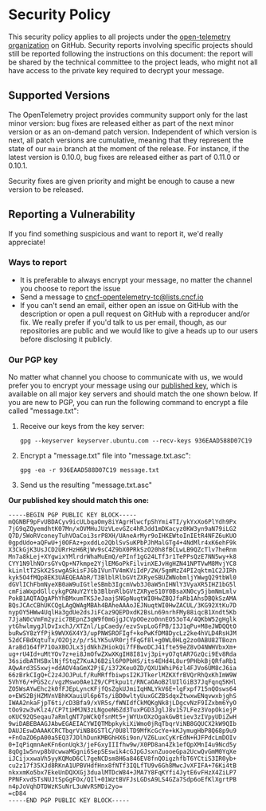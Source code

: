 # Security Policy

This security policy applies to all projects under the [open-telemetry organization][gh-organization] on GitHub. Security reports involving specific projects should still be reported following the instructions on this document: the report will be shared by the technical committee to the project leads, who might not all have access to the private key required to decrypt your message.

## Supported Versions

The OpenTelemetry project provides community support only for the last minor version: bug fixes are released either as part of the next minor version or as an on-demand patch version. Independent of which version is next, all patch versions are cumulative, meaning that they represent the state of our `main` branch at the moment of the release. For instance, if the latest version is 0.10.0, bug fixes are released either as part of 0.11.0 or 0.10.1.

Security fixes are given priority and might be enough to cause a new version to be released.

## Reporting a Vulnerability

If you find something suspicious and want to report it, we'd really appreciate!

### Ways to report

* It is preferable to always encrypt your message, no matter the channel you choose to report the issue
* Send a message to [cncf-opentelemetry-tc@lists.cncf.io][mailing-list]
* If you can't send an email, either open an issue on GitHub with the description or open a pull request on GitHub with a reproducer and/or fix. We really prefer if you'd talk to us per email, though, as our repositories are public and we would like to give a heads up to our users before disclosing it publicly.

### Our PGP key

No matter what channel you choose to communicate with us, we would prefer you to encrypt your message using our [published key][published-key], which is available on all major key servers and should match the one shown below. If you are new to PGP, you can run the following command to encrypt a file called "message.txt":

1. Receive our keys from the key server:

    `gpg --keyserver keyserver.ubuntu.com --recv-keys 936EAAD588D07C19`

2. Encrypt a "message.txt" file into "message.txt.asc":

    `gpg -ea -r 936EAAD588D07C19 message.txt`

3. Send us the resulting "message.txt.asc"

**Our published key should match this one:**

```
-----BEGIN PGP PUBLIC KEY BLOCK-----
mQGNBF9pFvUBDACyv9icULbqaOmy8iYAgrHlwcfpShYmi4TI/ykYxXo6PlYdh9Px
7jG9qZQyemdhtK07Mn/xOVMHuJUzVLevGZc4hRJdd1mDKacyz0KW3yn9aN79iLG2
Q7D/5WoRVconeyTuhVOaCoi3srP8XH/UAneArMyr9oIHKEWtoInIEtR4NFZ6uKUO
0gpdUdo+aQFwU+j0OFAz+pxddLo2QblSvSuKPbPJhMalGTg4+4NdMlr4xK6ehF9k
X3CkGjK3UsJCD2URrHzH6RjWv9sC4Z9bX0PRkSzO20h8fBCLwLB9QZcTlv7heRnm
Mn7a8kLej+XYgwixYMlrdrWhaMuEmQ/ePInf1gG24LTf3r1TePPsQzE7NN5wy+k8
CYY1N9lhNOrsGYvQp+N7kmpe2YjlEM6oPkFilvinXEJvHgHZN41NPTVwM8MvjYC8
kLinltT2SkX2SswgASkisFJGbIVunTV4mKViIdP/2W/5gmMzZ4PI2qktm1C2JIRh
kyk5O4fMQp8EK3UAEQEAAbR/T3BlblRlbGVtZXRyeSBUZWNobmljYWwgQ29tbWl0
dGVlIChFbmNyeXB0aW9uIGtleSBmb3IgcmVwb3J0aW5nIHNlY3VyaXR5IHZ1bG5l
cmFiaWxpdGllcykgPGNuY2Ytb3BlbnRlbGVtZXRyeS10Y0BsaXN0cy5jbmNmLmlv
PokB1AQTAQgAPhYhBMxumTKSJeJaajSNGpNuqtWI0HwZBQJfaRb1AhsDBQkSzAMA
BQsJCAcCBhUKCQgLAgQWAgMBAh4BAheAAAoJEJNuqtWI0HwZACUL/3KG92XtKu7D
nypOY5HWw4UqlHa3gdUe2dsJiFCaz9QEPDxdK2BsLn69nrhFMy88iqcB1Xndt5Kb
7JjaN0cVmFm2yzic7BEpnZ3qW9f0mGjgJCVpOOezo0nnEO53oT4/4QKbW52gHglk
ytGhwlmygJlDvIxchJ/XTZnl/LpCaedy/ezvSvpLoGfPB/I3J1qPu+M8eJWDQQtO
buRwSY8zYfPjk9WVX6X4Y3/upPNWSROFIgf+koPwKfDM8DycLz2ke4hVLD4RsHJM
52dCFBdXqtuTx/O2Ojz/p/r5LYK5uVR0rjfFqGf8l+g0WL0HLg2zo0ABU82TBozn
AraBd164fP71OaXBOJLx3jdNkhZHiokQi7fFBwoDCJ41fte59eZ8vO4NWHVbxXm+
ug+rU4Id+uMtYOv7z+ei8JmOfwZXwXKgIH8I81vj3pi+yO7qtAR7GzQci9Ev8Rda
36sidbATHSBxlNjfStqZ7KuAJ6B2il6P0PbHS/its4EHd4L8ur9PHbkBjQRfaRb1
AQwArd3S5xwj+ddAOV4aGmX2PjE/i372KeuOZD/QXU1WhiP6zl4FJVo6UM8cJ6ia
66zBrkCIgQ+C2z4JOJPuLf/RuMRffbiwpsI2KJTkerlMZKXfrBVQrRhQxKhImW9W
5VhY6/+PGS2c/vgzMswo0Ae1Z9/CPtkpu1t/RNCaOAoB2lUIlGiB37JqFqnq5KHl
ZO5WsAYwEhc2k0fFJEpLyncKFjfQsZgkUJmiIqHNLYkV6E+lgFxpf715nQOsws64
o+EWS2BjHZMVnVBhKXauiUl6p6Ts/iBD0wltyUuxGCZBSdqxZtwxwENqvwxbjghS
IWAA2nkaFjpT6ti/cD3Bfa9/xVR5s/fWNIdfCkMQKgNk8jLDgcvNzF9IZxbm6YyO
tOo9zw3vKlz4/CP7tiHMJN3zLNgoeN6Zd3TuxPGD3JglJ8v1S7LFez3VopOkiejP
oKUC92QSeqau7aRmlgNT7pWCkQfsnMt5+jWYUxOXzOgakGwBtiev3zIVpyUDiZwH
9wiDABEBAAGJAbwEGAEIACYWIQTMbpkykiXiWmo0jRqTbqrViNB8GQUCX2kW9QIb
DAUJEswDAAAKCRCTbqrViNB8GSTlC/0U8lTD9MfKcGcYe+kKJymugHbP8Q68p9u9
+FnOaZO6pA00a5EQ37JDlhDunKMBGhHX6i9on/VZ6LuxCyKrEdN+HJFPdcLmDOIv
0+IqPiqmnAeKFn6onUqk3/jeFGxyIIIfhw9w/X0PD8an4Zk1efQpXMnI4u9Ncd5y
8qOg1w5nvp8bUcwwaMGgni6SepSEswik4cGJpGJsxnZuooeGpa2UcwQvGmM0YqXe
iJCijxxwaVh5yyKQMoD6Cl7geNCDsm8H6a846EV8fnQOigzhfbT6YCtiS3IR0yb+
cu2z17f35XJd8RKnA1UPBVHdfHnx8fNTf3IQLfTU9v6Gh8MwcJvXFIFA+76Ki4tB
nkxxmKo5bx7EkeUnDQXXGj3dualMTDcW84+JMA7Y8FqKYfi4JytE6vFHzX4ZiLP7
PPNFxvdSTsNUJtSpGgFOx/QIl+01WztBVFJsLGDsA9LS4GZa7Sdp6oEfKlXgrtPB
n4pJoVqhDTDWzKSuNrL3uWvRSMDi2yo=
=cD84
-----END PGP PUBLIC KEY BLOCK-----
```

[gh-organization]: https://github.com/open-telemetry
[published-key]: http://pool.sks-keyservers.net/pks/lookup?op=get&search=0x936EAAD588D07C19
[mailing-list]: https://lists.cncf.io/g/cncf-opentelemetry-tc
[gitter-room]: https://gitter.im/open-telemetry/community
